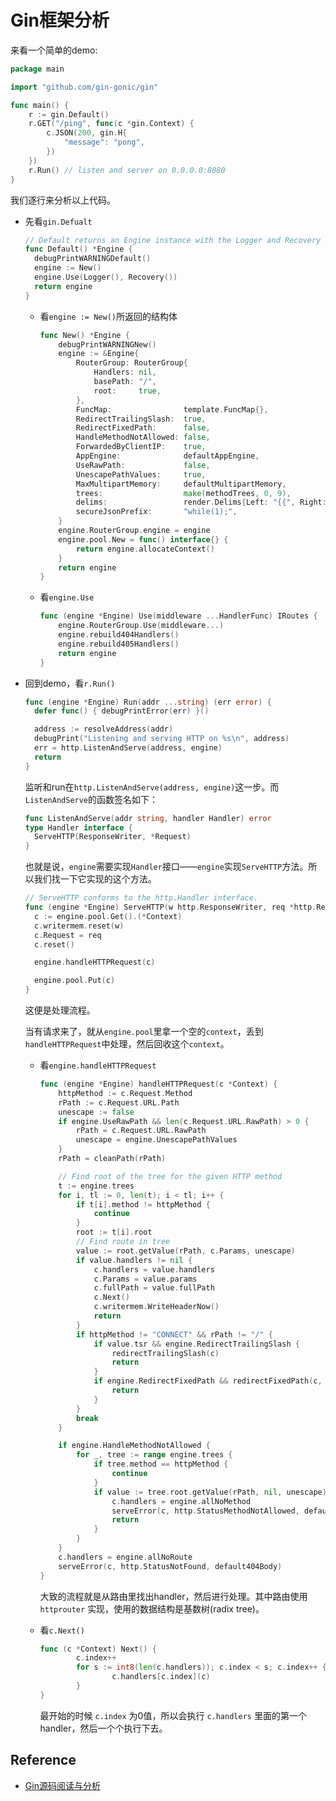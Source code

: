 # Gin框架分析

来看一个简单的demo:

```go
package main

import "github.com/gin-gonic/gin"

func main() {
	r := gin.Default()
	r.GET("/ping", func(c *gin.Context) {
		c.JSON(200, gin.H{
			"message": "pong",
		})
	})
	r.Run()	// listen and server on 0.0.0.0:8080
}
```

我们逐行来分析以上代码。

- 先看`gin.Defualt`

  ```go
  // Default returns an Engine instance with the Logger and Recovery middleware already attached.
  func Default() *Engine {
  	debugPrintWARNINGDefault()
  	engine := New()
  	engine.Use(Logger(), Recovery())
  	return engine
  }
  ```

  - 看`engine := New()`所返回的结构体

    ```go
    func New() *Engine {
    	debugPrintWARNINGNew()
    	engine := &Engine{
    		RouterGroup: RouterGroup{
    			Handlers: nil,
    			basePath: "/",
    			root:     true,
    		},
    		FuncMap:                template.FuncMap{},
    		RedirectTrailingSlash:  true,
    		RedirectFixedPath:      false,
    		HandleMethodNotAllowed: false,
    		ForwardedByClientIP:    true,
    		AppEngine:              defaultAppEngine,
    		UseRawPath:             false,
    		UnescapePathValues:     true,
    		MaxMultipartMemory:     defaultMultipartMemory,
    		trees:                  make(methodTrees, 0, 9),
    		delims:                 render.Delims{Left: "{{", Right: "}}"},
    		secureJsonPrefix:       "while(1);",
    	}
    	engine.RouterGroup.engine = engine
    	engine.pool.New = func() interface{} {
    		return engine.allocateContext()
    	}
    	return engine
    }
    ```

  - 看`engine.Use`

    ```go
    func (engine *Engine) Use(middleware ...HandlerFunc) IRoutes {
    	engine.RouterGroup.Use(middleware...)
    	engine.rebuild404Handlers()
    	engine.rebuild405Handlers()
    	return engine
    }
    ```

- 回到demo，看`r.Run()`

  ```go
  func (engine *Engine) Run(addr ...string) (err error) {
  	defer func() { debugPrintError(err) }()
  
  	address := resolveAddress(addr)
  	debugPrint("Listening and serving HTTP on %s\n", address)
  	err = http.ListenAndServe(address, engine)
  	return
  }
  ```

  监听和run在`http.ListenAndServe(address, engine)`这一步。而`ListenAndServe`的函数签名如下：

  ```go
  func ListenAndServe(addr string, handler Handler) error
  type Handler interface {
  	ServeHTTP(ResponseWriter, *Request)
  }
  ```

  也就是说，`engine`需要实现`Handler`接口——`engine`实现`ServeHTTP`方法。所以我们找一下它实现的这个方法。

  ```go
  // ServeHTTP conforms to the http.Handler interface.
  func (engine *Engine) ServeHTTP(w http.ResponseWriter, req *http.Request) {
  	c := engine.pool.Get().(*Context)
  	c.writermem.reset(w)
  	c.Request = req
  	c.reset()
  
  	engine.handleHTTPRequest(c)
  
  	engine.pool.Put(c)
  }
  ```

  这便是处理流程。

  当有请求来了，就从`engine.pool`里拿一个空的`context`，丢到`handleHTTPRequest`中处理，然后回收这个`context`。

  - 看`engine.handleHTTPRequest`

    ```go
    func (engine *Engine) handleHTTPRequest(c *Context) {
    	httpMethod := c.Request.Method
    	rPath := c.Request.URL.Path
    	unescape := false
    	if engine.UseRawPath && len(c.Request.URL.RawPath) > 0 {
    		rPath = c.Request.URL.RawPath
    		unescape = engine.UnescapePathValues
    	}
    	rPath = cleanPath(rPath)
    
    	// Find root of the tree for the given HTTP method
    	t := engine.trees
    	for i, tl := 0, len(t); i < tl; i++ {
    		if t[i].method != httpMethod {
    			continue
    		}
    		root := t[i].root
    		// Find route in tree
    		value := root.getValue(rPath, c.Params, unescape)
    		if value.handlers != nil {
    			c.handlers = value.handlers
    			c.Params = value.params
    			c.fullPath = value.fullPath
    			c.Next()
    			c.writermem.WriteHeaderNow()
    			return
    		}
    		if httpMethod != "CONNECT" && rPath != "/" {
    			if value.tsr && engine.RedirectTrailingSlash {
    				redirectTrailingSlash(c)
    				return
    			}
    			if engine.RedirectFixedPath && redirectFixedPath(c, root, engine.RedirectFixedPath) {
    				return
    			}
    		}
    		break
    	}
    
    	if engine.HandleMethodNotAllowed {
    		for _, tree := range engine.trees {
    			if tree.method == httpMethod {
    				continue
    			}
    			if value := tree.root.getValue(rPath, nil, unescape); value.handlers != nil {
    				c.handlers = engine.allNoMethod
    				serveError(c, http.StatusMethodNotAllowed, default405Body)
    				return
    			}
    		}
    	}
    	c.handlers = engine.allNoRoute
    	serveError(c, http.StatusNotFound, default404Body)
    }
    ```

    大致的流程就是从路由里找出handler，然后进行处理。其中路由使用 `httprouter` 实现，使用的数据结构是基数树(radix tree)。

  - 看`c.Next()`

    ```go
    func (c *Context) Next() {
            c.index++
            for s := int8(len(c.handlers)); c.index < s; c.index++ {
                    c.handlers[c.index](c)
            }
    }
    ```

    最开始的时候 `c.index` 为0值，所以会执行 `c.handlers` 里面的第一个handler，然后一个个执行下去。

## Reference

- [Gin源码阅读与分析](https://jiajunhuang.com/articles/2018_03_16-gin_source_code.md.html)
